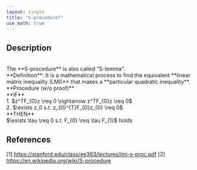 ```yaml
---
layout: single
title: "S-procedure?"
use_math: true
---
```


## Description
<br>
The **S-procedure** is also called "S-lemma". <br>
**Definition**: It is a mathematical process to find the equivalent **linear matrix inequality (LMI)** that makes a **particular quadratic inequality**. <br>
**Procedure (w/o proof)** <br>
**IF** <br>
1. $z^TF_{0}z \req 0 \rightarrow z^TF_{0}z \req 0$ <br>
2. $\exists z_0 s.t. z_{0}^{T}F_{0}z_{0} \req 0$ <br>
**THEN**  <br>
$\exists \tau \req 0 s.t. F_{0} \req \tau F_{1}$ holds <br>
 
## References
[1] <https://stanford.edu/class/ee363/lectures/lmi-s-proc.pdf> 
[2] <https://en.wikipedia.org/wiki/S-procedure> 
